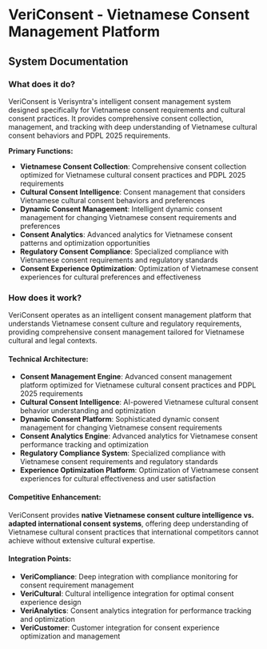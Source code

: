 # VeriConsent - Vietnamese Consent Management Platform
## System Documentation

### **What does it do?**

VeriConsent is Verisyntra's intelligent consent management system designed specifically for Vietnamese consent requirements and cultural consent practices. It provides comprehensive consent collection, management, and tracking with deep understanding of Vietnamese cultural consent behaviors and PDPL 2025 requirements.

**Primary Functions:**
- **Vietnamese Consent Collection**: Comprehensive consent collection optimized for Vietnamese cultural consent practices and PDPL 2025 requirements
- **Cultural Consent Intelligence**: Consent management that considers Vietnamese cultural consent behaviors and preferences
- **Dynamic Consent Management**: Intelligent dynamic consent management for changing Vietnamese consent requirements and preferences
- **Consent Analytics**: Advanced analytics for Vietnamese consent patterns and optimization opportunities
- **Regulatory Consent Compliance**: Specialized compliance with Vietnamese consent requirements and regulatory standards
- **Consent Experience Optimization**: Optimization of Vietnamese consent experiences for cultural preferences and effectiveness

### **How does it work?**

VeriConsent operates as an intelligent consent management platform that understands Vietnamese consent culture and regulatory requirements, providing comprehensive consent management tailored for Vietnamese cultural and legal contexts.

#### **Technical Architecture:**
- **Consent Management Engine**: Advanced consent management platform optimized for Vietnamese cultural consent practices and PDPL 2025 requirements
- **Cultural Consent Intelligence**: AI-powered Vietnamese cultural consent behavior understanding and optimization
- **Dynamic Consent Platform**: Sophisticated dynamic consent management for changing Vietnamese consent requirements
- **Consent Analytics Engine**: Advanced analytics for Vietnamese consent performance tracking and optimization
- **Regulatory Compliance System**: Specialized compliance with Vietnamese consent requirements and regulatory standards
- **Experience Optimization Platform**: Optimization of Vietnamese consent experiences for cultural effectiveness and user satisfaction

#### **Competitive Enhancement:**
VeriConsent provides **native Vietnamese consent culture intelligence vs. adapted international consent systems**, offering deep understanding of Vietnamese cultural consent practices that international competitors cannot achieve without extensive cultural expertise.

#### **Integration Points:**
- **VeriCompliance**: Deep integration with compliance monitoring for consent requirement management
- **VeriCultural**: Cultural intelligence integration for optimal consent experience design
- **VeriAnalytics**: Consent analytics integration for performance tracking and optimization
- **VeriCustomer**: Customer integration for consent experience optimization and management